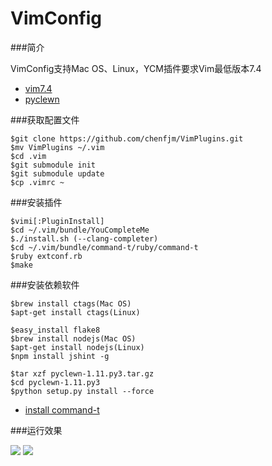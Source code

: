 VimConfig
=========

###简介  

VimConfig支持Mac OS、Linux，YCM插件要求Vim最低版本7.4  
  	
- [vim7.4](http://ftp.vim.org/pub/vim/unix/vim-7.4.tar.bz2)  
- [pyclewn](http://pyclewn.sourceforge.net/)

###获取配置文件  

	$git clone https://github.com/chenfjm/VimPlugins.git
	$mv VimPlugins ~/.vim
	$cd .vim
	$git submodule init
	$git submodule update   
	$cp .vimrc ~

###安装插件  

	$vimi[:PluginInstall]   
    $cd ~/.vim/bundle/YouCompleteMe
    $./install.sh (--clang-completer)
    $cd ~/.vim/bundle/command-t/ruby/command-t
    $ruby extconf.rb
    $make

###安装依赖软件  

    $brew install ctags(Mac OS)   
    $apt-get install ctags(Linux)

    $easy_install flake8   
    $brew install nodejs(Mac OS)   
    $apt-get install nodejs(Linux)   
    $npm install jshint -g   

    $tar xzf pyclewn-1.11.py3.tar.gz   
    $cd pyclewn-1.11.py3   
    $python setup.py install --force    


- [install command-t](https://app.yinxiang.com/shard/s3/nl/374257207/1d04ad84-d56b-4ca6-93de-13c6af6f28df/)     

###运行效果  

![](https://chenfjm.github.io/VimPlugins/images/vim1.png)
![](https://chenfjm.github.io/VimPlugins/images/vim2.png)
